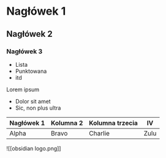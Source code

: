 # Nagłówek 1
## Nagłówek 2
### Nagłówek 3
- Lista
- Punktowana
- itd

Lorem ipsum
* Dolor sit amet
* Sic, non plus ultra

| Nagłówek 1 | Kolumna 2 | Kolumna trzecia | IV |
| --- | --- | --- | --- |
| Alpha | Bravo | Charlie | Zulu |



![[obsidian logo.png]]
